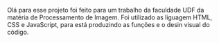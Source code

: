 Olá para esse projeto foi feito para um trabalho da faculdade UDF da matéria de Processamento de Imagem.
Foi utilizado as liguagem HTML, CSS e JavaScript, para está produzindo as funções e o desin visual do código.